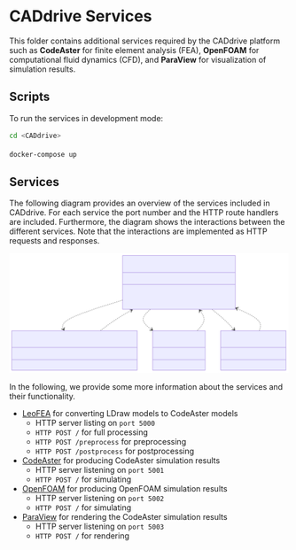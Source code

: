 # CADdrive Services

This folder contains additional services required by the CADdrive platform such as **CodeAster** for finite element analysis (FEA), **OpenFOAM** for computational fluid dynamics (CFD), and **ParaView** for visualization of simulation results.

## Scripts

To run the services in development mode:

```sh
cd <CADdrive>

docker-compose up
```

## Services

The following diagram provides an overview of the services included in CADdrive.
For each service the port number and the HTTP route handlers are included.
Furthermore, the diagram shows the interactions between the different services.
Note that the interactions are implemented as HTTP requests and responses.

![Services](../diagrams/services.svg)

In the following, we provide some more information about the services and their functionality.

* [LeoFEA](./leofea/) for converting LDraw models to CodeAster models
  * HTTP server listing on ``port 5000``
  * ``HTTP POST /`` for full processing
  * ``HTTP POST /preprocess`` for preprocessing
  * ``HTTP POST /postprocess`` for postprocessing
* [CodeAster](./codeaster/) for producing CodeAster simulation results
  * HTTP server listening on ``port 5001``
  * ``HTTP POST /`` for simulating
* [OpenFOAM](./openfoam/) for producing OpenFOAM simulation results
  * HTTP server listening on ``port 5002``
  * ``HTTP POST /`` for simulating
* [ParaView](./paraview/) for rendering the CodeAster simulation results
  * HTTP server listening on ``port 5003``
  * ``HTTP POST /`` for rendering
